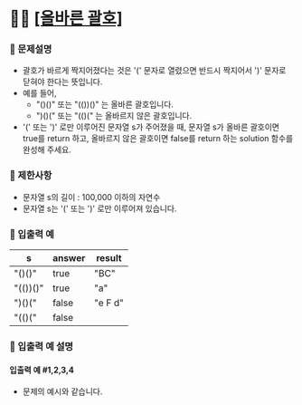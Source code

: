 # ✍🏻 <a href = "https://programmers.co.kr/learn/courses/30/lessons/12909" target=_blank >[올바른 괄호]</a>

### 📖 문제설명
- 괄호가 바르게 짝지어졌다는 것은 '(' 문자로 열렸으면 반드시 짝지어서 ')' 문자로 닫혀야 한다는 뜻입니다.
- 예를 들어,
  - "()()" 또는 "(())()" 는 올바른 괄호입니다.
  - ")()(" 또는 "(()(" 는 올바르지 않은 괄호입니다.
- '(' 또는 ')' 로만 이루어진 문자열 s가 주어졌을 때, 문자열 s가 올바른 괄호이면 true를 return 하고, 올바르지 않은 괄호이면 false를 return 하는 solution 함수를 완성해 주세요.

### 📖 제한사항
- 문자열 s의 길이 : 100,000 이하의 자연수
- 문자열 s는 '(' 또는 ')' 로만 이루어져 있습니다.

### 📖 입출력 예
| s        | answer | result  |
|----------|--------|---------|
| "()()"   | true   | "BC"    |
| "(())()" | true   | "a"     |
| ")()("   | false  | "e F d" |
| "(()("   | false  |         |

### 📖 입출력 예 설명
#### 입출력 예 #1,2,3,4
- 문제의 예시와 같습니다.